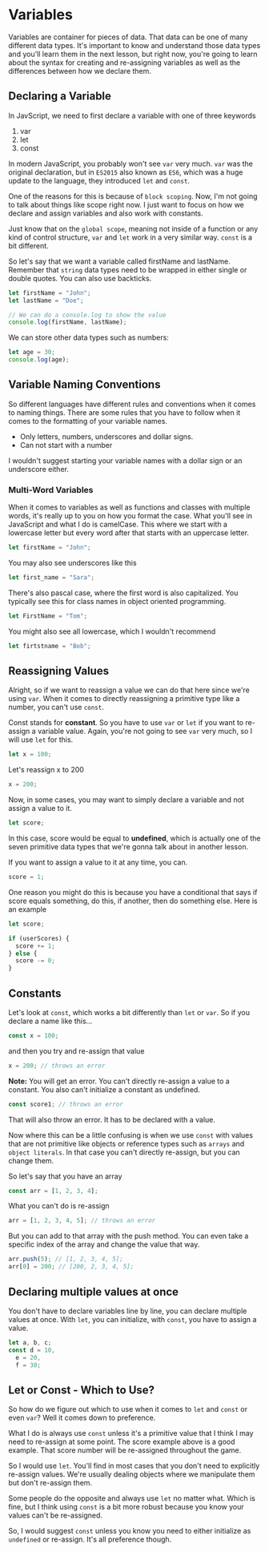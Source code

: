 # Variables

Variables are container for pieces of data. That data can be one of many different data types. It's important to know and understand those data types and you'll learn them in the next lesson, but right now, you're going to learn about the syntax for creating and re-assigning variables as well as the differences between how we declare them.

## Declaring a Variable

In JavScript, we need to first declare a variable with one of three keywords

1. var
2. let
3. const

In modern JavaScript, you probably won't see `var` very much. `var` was the original declaration, but in `ES2015` also known as `ES6`, which was a huge update to the language, they introduced `let` and `const`.

One of the reasons for this is because of `block scoping`. Now, I'm not going to talk about things like scope right now. I just want to focus on how we declare and assign variables and also work with constants.

Just know that on the `global scope`, meaning not inside of a function or any kind of control structure, `var` and `let` work in a very similar way. `const` is a bit different.

So let's say that we want a variable called firstName and lastName. Remember that `string` data types need to be wrapped in either single or double quotes. You can also use backticks.

```javascript
let firstName = "John";
let lastName = "Doe";

// We can do a console.log to show the value
console.log(firstName, lastName);
```

We can store other data types such as numbers:

```javascript
let age = 30;
console.log(age);
```

## Variable Naming Conventions

So different languages have different rules and conventions when it comes to naming things. There are some rules that you have to follow when it comes to the formatting of your variable names.

- Only letters, numbers, underscores and dollar signs.
- Can not start with a number

I wouldn't suggest starting your variable names with a dollar sign or an underscore either.

### Multi-Word Variables

When it comes to variables as well as functions and classes with multiple words, it's really up to you on how you format the case.
What you'll see in JavaScript and what I do is camelCase. This where we start with a lowercase letter but every word after that starts with an uppercase letter.

```javascript
let firstName = "John";
```

You may also see underscores like this

```javascript
let first_name = "Sara";
```

There's also pascal case, where the first word is also capitalized. You typically see this for class names in object oriented programming.

```javascript
let FirstName = "Tom";
```

You might also see all lowercase, which I wouldn't recommend

```javascript
let firtstname = "Bob";
```

## Reassigning Values

Alright, so if we want to reassign a value we can do that here since we're using `var`. When it comes to directly reassigning a primitive type like a number, you can't use `const`.

Const stands for **constant**. So you have to use `var` or `let` if you want to re-assign a variable value. Again, you're not going to see `var` very much, so I will use `let` for this.

```javascript
let x = 100;
```

Let's reassign x to 200

```javascript
x = 200;
```

Now, in some cases, you may want to simply declare a variable and not assign a value to it.

```javascript
let score;
```

In this case, score would be equal to **undefined**, which is actually one of the seven primitive data types that we're gonna talk about in another lesson.

If you want to assign a value to it at any time, you can.

```javascript
score = 1;
```

One reason you might do this is because you have a conditional that says if score equals something, do this, if another, then do something else. Here is an example

```javascript
let score;

if (userScores) {
  score += 1;
} else {
  score -= 0;
}
```

## Constants

Let's look at `const`, which works a bit differently than `let` or `var`. So if you declare a name like this...

```javascript
const x = 100;
```

and then you try and re-assign that value

```javascript
x = 200; // throws an error
```

**Note:** You will get an error. You can't directly re-assign a value to a constant. You also can't initialize a constant as undefined.

```javascript
const score1; // throws an error
```

That will also throw an error. It has to be declared with a value.

Now where this can be a little confusing is when we use `const` with values that are not primitive like objects or reference types such as `arrays` and `object literals`. In that case you can't directly re-assign, but you can change them.

So let's say that you have an array

```javascript
const arr = [1, 2, 3, 4];
```

What you can't do is re-assign

```javascript
arr = [1, 2, 3, 4, 5]; // throws an error
```

But you can add to that array with the push method. You can even take a specific index of the array and change the value that way.

```javascript
arr.push(5); // [1, 2, 3, 4, 5];
arr[0] = 200; // [200, 2, 3, 4, 5];
```

## Declaring multiple values at once

You don't have to declare variables line by line, you can declare multiple values at once. With `let`, you can initialize, with `const`, you have to assign a value.

```javascript
let a, b, c;
const d = 10,
  e = 20,
  f = 30;
```

## Let or Const - Which to Use?

So how do we figure out which to use when it comes to `let` and `const` or even `var`? Well it comes down to preference.

What I do is always use `const` unless it's a primitive value that I think I may need to re-assign at some point. The score example above is a good example. That score number will be re-assigned throughout the game.

So I would use `let`. You'll find in most cases that you don't need to explicitly re-assign values. We're usually dealing objects where we manipulate them but don't re-assign them.

Some people do the opposite and always use `let` no matter what. Which is fine, but I think using `const` is a bit more robust because you know your values can't be re-assigned.

So, I would suggest `const` unless you know you need to either initialize as `undefined` or re-assign. It's all preference though.
